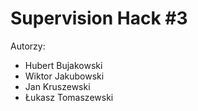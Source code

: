 # Supervision Hack #3 

Autorzy:
- Hubert Bujakowski
- Wiktor Jakubowski
- Jan Kruszewski
- Łukasz Tomaszewski
